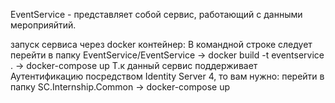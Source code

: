 EventService - представляет собой сервис, работающий с данными мероприяйтий.

запуск сервиса через docker контейнер:
В командной строке следует перейти в папку EventService/EventService -> docker build -t eventservice . -> docker-compose up
Т.к данный сервис поддерживает Аутентификацию посредством Identity Server 4, то вам нужно: перейти в папку SC.Internship.Common -> docker-compose up
